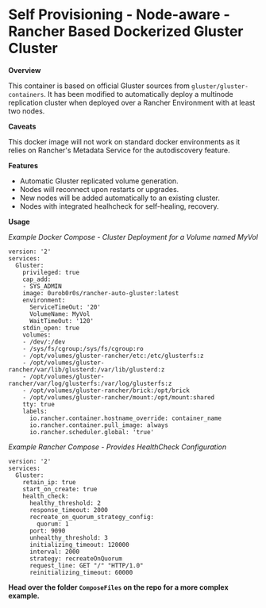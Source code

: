 # Self Provisioning - Node-aware - Rancher Based Dockerized Gluster Cluster

 **Overview**

This container is based on official Gluster sources from `gluster/gluster-containers`.
It has been modified to automatically deploy a multinode replication cluster
when deployed over a Rancher Environment with at least two nodes.

**Caveats**

This docker image will not work on standard docker environments as it relies on
Rancher's Metadata Service for the autodiscovery feature.

**Features**

- Automatic Gluster replicated volume generation.
- Nodes will reconnect upon restarts or upgrades.
- New nodes will be added automatically to an existing cluster.
- Nodes with integrated healhcheck for self-healing, recovery.

**Usage**

*Example Docker Compose - Cluster Deployment for a Volume named MyVol*

```
version: '2'
services:
  Gluster:
    privileged: true
    cap_add:
    - SYS_ADMIN
    image: 0urob0r0s/rancher-auto-gluster:latest
    environment:
      ServiceTimeOut: '20'
      VolumeName: MyVol
      WaitTimeOut: '120'
    stdin_open: true
    volumes:
    - /dev/:/dev
    - /sys/fs/cgroup:/sys/fs/cgroup:ro
    - /opt/volumes/gluster-rancher/etc:/etc/glusterfs:z
    - /opt/volumes/gluster-rancher/var/lib/glusterd:/var/lib/glusterd:z
    - /opt/volumes/gluster-rancher/var/log/glusterfs:/var/log/glusterfs:z
    - /opt/volumes/gluster-rancher/brick:/opt/brick
    - /opt/volumes/gluster-rancher/mount:/opt/mount:shared
    tty: true
    labels:
      io.rancher.container.hostname_override: container_name
      io.rancher.container.pull_image: always
      io.rancher.scheduler.global: 'true'
 ```
 
*Example Rancher Compose - Provides HealthCheck Configuration*

```
version: '2'
services:
  Gluster:
    retain_ip: true
    start_on_create: true
    health_check:
      healthy_threshold: 2
      response_timeout: 2000
      recreate_on_quorum_strategy_config:
        quorum: 1
      port: 9090
      unhealthy_threshold: 3
      initializing_timeout: 120000
      interval: 2000
      strategy: recreateOnQuorum
      request_line: GET "/" "HTTP/1.0"
      reinitializing_timeout: 60000
```

**Head over the folder `ComposeFiles` on the repo for a more complex example.**
